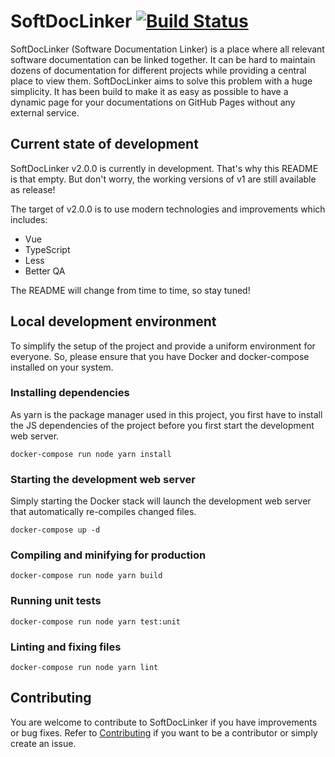 # SoftDocLinker [![Build Status](https://travis-ci.org/pascal-zarrad/softdoclinker.svg?branch=develop)](https://travis-ci.org/pascal-zarrad/softdoclinker)

SoftDocLinker (Software Documentation Linker) is a place where all relevant software documentation can be linked together.
It can be hard to maintain dozens of documentation for different projects while providing a central place to view them.
SoftDocLinker aims to solve this problem with a huge simplicity. It has been build to make it as easy as possible to have a
dynamic page for your documentations on GitHub Pages without any external service.

## Current state of development
SoftDocLinker v2.0.0 is currently in development. That's why this README is that empty. 
But don't worry, the working versions of v1 are still available as release!

The target of v2.0.0 is to use modern technologies and improvements which includes:
 - Vue
 - TypeScript
 - Less
 - Better QA

The README will change from time to time, so stay tuned!

## Local development environment
To simplify the setup of the project and provide a uniform environment for everyone.
So, please ensure that you have Docker and docker-compose installed on your system.

### Installing dependencies
As yarn is the package manager used in this project, you first have to install
the JS dependencies of the project before you first start the development 
web server.
```
docker-compose run node yarn install
```

### Starting the development web server
Simply starting the Docker stack will launch the development web server
that automatically re-compiles changed files.
```
docker-compose up -d
```

### Compiling and minifying for production
```
docker-compose run node yarn build
```

### Running unit tests
```
docker-compose run node yarn test:unit
```

### Linting and fixing files
```
docker-compose run node yarn lint
```

## Contributing

You are welcome to contribute to SoftDocLinker if you have improvements or bug fixes.
Refer to [Contributing](/CONTRIBUTING.md) if you want to be a contributor or simply create an issue.
